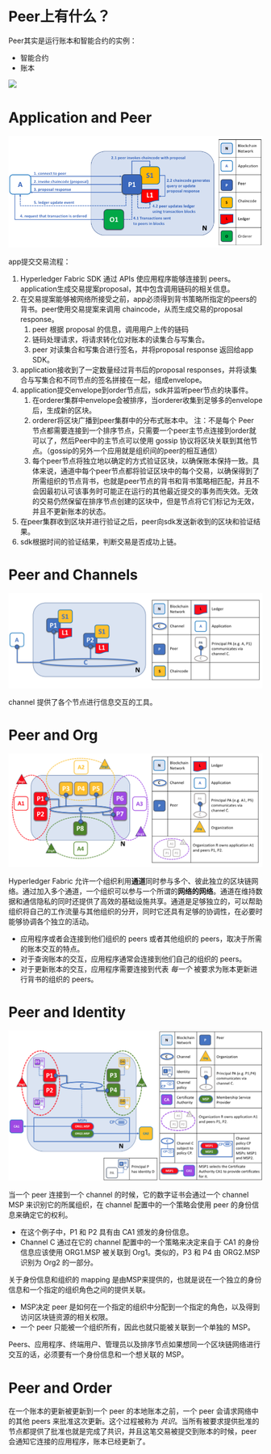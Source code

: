 # Peer上有什么？

Peer其实是运行账本和智能合约的实例：

- 智能合约
- 账本

![](F:\Rain\Post-Graduate\区块链\fabric2-doc-learn\images\peer.png)

# Application and Peer

![](./images/peers-app.png)

app提交交易流程：

1. Hyperledger Fabric SDK 通过 APIs 使应用程序能够连接到 peers。
   application生成交易提案proposal，其中包含调用链码的相关信息。
2. 在交易提案能够被网络所接受之前，app必须得到背书策略所指定的peers的背书。peer使用交易提案来调用 chaincode，从而生成交易的proposal response。
   1. peer 根据 proposal 的信息，调用用户上传的链码
   2. 链码处理请求，将请求转化位对账本的读集合与写集合。
   3. peer 对读集合和写集合进行签名，并将proposal response 返回给app SDK。
3. application接收到了一定数量经过背书后的proposal responses，并将读集合与写集合和不同节点的签名拼接在一起，组成envelope。
4. application提交envelope到order节点后，sdk并监听peer节点的块事件。
   1. 在orderer集群中envelope会被排序，当orderer收集到足够多的envelope后，生成新的区块。
   2. orderer将区块广播到peer集群中的分布式账本中。
      注：不是每个 Peer 节点都需要连接到一个排序节点，只需要一个peer主节点连接到order就可以了，然后Peer中的主节点可以使用 gossip 协议将区块关联到其他节点。（gossip的另外一个应用就是组织间的peer的相互通信）
   3. 每个peer节点将独立地以确定的方式验证区块，以确保账本保持一致。具体来说，通道中每个peer节点都将验证区块中的每个交易，以确保得到了所需组织的节点背书，也就是peer节点的背书和背书策略相匹配，并且不会因最初认可该事务时可能正在运行的其他最近提交的事务而失效。无效的交易仍然保留在排序节点创建的区块中，但是节点将它们标记为无效，并且不更新账本的状态。
5. 在peer集群收到区块并进行验证之后，peer向sdk发送新收到的区块和验证结果。
6. sdk根据时间的验证结果，判断交易是否成功上链。

# Peer and Channels

![](./images/peers-channel.png)

channel 提供了各个节点进行信息交互的工具。

# Peer and Org

![](./images/peers-org.png)

Hyperledger Fabric 允许一个组织利用**通道**同时参与多个、彼此独立的区块链网络。通过加入多个通道，一个组织可以参与一个所谓的**网络的网络**。通道在维持数据和通信隐私的同时还提供了高效的基础设施共享。通道是足够独立的，可以帮助组织将自己的工作流量与其他组织的分开，同时它还具有足够的协调性，在必要时能够协调各个独立的活动。

- 应用程序或者会连接到他们组织的 peers 或者其他组织的 peers，取决于所需的账本交互的特点。
- 对于查询账本的交互，应用程序通常会连接到他们自己的组织的 peers。
- 对于更新账本的交互，应用程序需要连接到代表 *每一个* 被要求为账本更新进行背书的组织的 peers。



# Peer and Identity

![](./images/peers-identity.png)

当一个 peer 连接到一个 channel 的时候，它的数字证书会通过一个 channel MSP 来识别它的所属组织，在 channel 配置中的一个策略会使用 peer 的身份信息来确定它的权利。

- 在这个例子中，P1 和 P2 具有由 CA1 颁发的身份信息。
- Channel C 通过在它的 channel 配置中的一个策略来决定来自于 CA1 的身份信息应该使用 ORG1.MSP 被关联到 Org1。类似的，P3 和 P4 由 ORG2.MSP 识别为 Org2 的一部分。

关于身份信息和组织的 mapping 是由MSP来提供的，也就是说在一个独立的身份信息和一个指定的组织角色之间的提供关联。

- MSP决定 peer 是如何在一个指定的组织中分配到一个指定的角色，以及得到访问区块链资源的相关权限。
- 一个 peer 只能被一个组织所有，因此也就只能被关联到一个单独的 MSP。

Peers、应用程序、终端用户、管理员以及排序节点如果想同一个区块链网络进行交互的话，必须要有一个身份信息和一个想关联的 MSP。

# Peer and Order

在一个账本的更新被更新到一个 peer 的本地账本之前，一个 peer 会请求网络中的其他 peers 来批准这次更新。这个过程被称为 *共识*。当所有被要求提供批准的节点都提供了批准也就是完成了共识，并且这笔交易被提交到账本的时候，peer 会通知它连接的应用程序，账本已经更新了。





